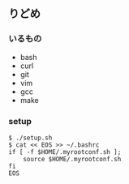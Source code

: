 ## りどめ

### いるもの

* bash
* curl
* git
* vim
* gcc
* make


### setup

```
$ ./setup.sh
$ cat << EOS >> ~/.bashrc
if [ -f $HOME/.myrootconf.sh ];
    source $HOME/.myrootconf.sh
fi
EOS
```
